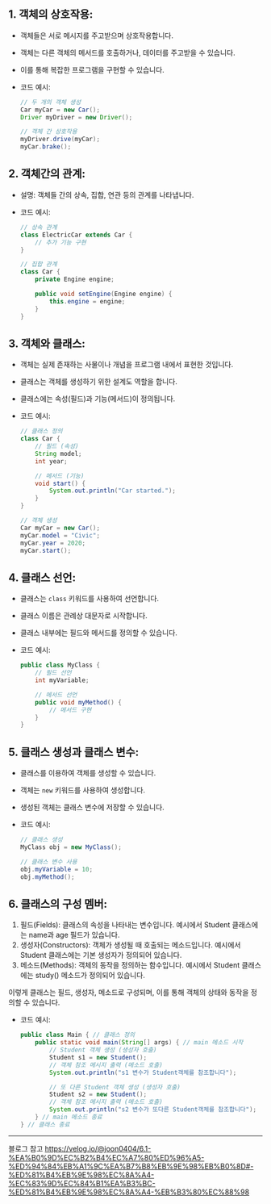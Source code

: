 ## **1. 객체의 상호작용**:

- 객체들은 서로 메시지를 주고받으며 상호작용합니다.
- 객체는 다른 객체의 메서드를 호출하거나, 데이터를 주고받을 수 있습니다.
- 이를 통해 복잡한 프로그램을 구현할 수 있습니다.
- 코드 예시:
    
    ```java
    // 두 개의 객체 생성
    Car myCar = new Car();
    Driver myDriver = new Driver();
    
    // 객체 간 상호작용
    myDriver.drive(myCar);
    myCar.brake();
    
    ```
    

## **2. 객체간의 관계**:

- 설명: 객체들 간의 상속, 집합, 연관 등의 관계를 나타냅니다.
- 코드 예시:
    
    ```java
    // 상속 관계
    class ElectricCar extends Car {
        // 추가 기능 구현
    }
    
    // 집합 관계
    class Car {
        private Engine engine;
    
        public void setEngine(Engine engine) {
            this.engine = engine;
        }
    }
    
    ```
    

## **3. 객체와 클래스**:

- 객체는 실제 존재하는 사물이나 개념을 프로그램 내에서 표현한 것입니다.
- 클래스는 객체를 생성하기 위한 설계도 역할을 합니다.
- 클래스에는 속성(필드)과 기능(메서드)이 정의됩니다.
- 코드 예시:
    
    ```java
    // 클래스 정의
    class Car {
        // 필드 (속성)
        String model;
        int year;
    
        // 메서드 (기능)
        void start() {
            System.out.println("Car started.");
        }
    }
    
    // 객체 생성
    Car myCar = new Car();
    myCar.model = "Civic";
    myCar.year = 2020;
    myCar.start();
    
    ```
    

## **4. 클래스 선언**:

- 클래스는 `class` 키워드를 사용하여 선언합니다.
- 클래스 이름은 관례상 대문자로 시작합니다.
- 클래스 내부에는 필드와 메서드를 정의할 수 있습니다.
- 코드 예시:
    
    ```java
    public class MyClass {
        // 필드 선언
        int myVariable;
    
        // 메서드 선언
        public void myMethod() {
            // 메서드 구현
        }
    }
    
    ```
    

## **5. 클래스 생성과 클래스 변수**:

- 클래스를 이용하여 객체를 생성할 수 있습니다.
- 객체는 `new` 키워드를 사용하여 생성합니다.
- 생성된 객체는 클래스 변수에 저장할 수 있습니다.
- 코드 예시:
    
    ```java
    // 클래스 생성
    MyClass obj = new MyClass();
    
    // 클래스 변수 사용
    obj.myVariable = 10;
    obj.myMethod();
    
    ```
    

## **6. 클래스의 구성 멤버**:

1. 필드(Fields): 클래스의 속성을 나타내는 변수입니다. 예시에서 Student 클래스에는 name과 age 필드가 있습니다.
2. 생성자(Constructors): 객체가 생성될 때 호출되는 메소드입니다. 예시에서 Student 클래스에는 기본 생성자가 정의되어 있습니다.
3. 메소드(Methods): 객체의 동작을 정의하는 함수입니다. 예시에서 Student 클래스에는 study() 메소드가 정의되어 있습니다.

이렇게 클래스는 필드, 생성자, 메소드로 구성되며, 이를 통해 객체의 상태와 동작을 정의할 수 있습니다.

- 코드 예시:
    
    ```java
    public class Main { // 클래스 정의
        public static void main(String[] args) { // main 메소드 시작
            // Student 객체 생성 (생성자 호출)
            Student s1 = new Student(); 
            // 객체 참조 메시지 출력 (메소드 호출)
            System.out.println("s1 변수가 Student객체를 참조합니다");
    
            // 또 다른 Student 객체 생성 (생성자 호출)
            Student s2 = new Student();
            // 객체 참조 메시지 출력 (메소드 호출)
            System.out.println("s2 변수가 또다른 Student객체를 참조합니다");
        } // main 메소드 종료
    } // 클래스 종료
    ```

---------
블로그 참고
https://velog.io/@joon0404/6.1-%EA%B0%9D%EC%B2%B4%EC%A7%80%ED%96%A5-%ED%94%84%EB%A1%9C%EA%B7%B8%EB%9E%98%EB%B0%8D#-%ED%81%B4%EB%9E%98%EC%8A%A4-%EC%83%9D%EC%84%B1%EA%B3%BC-%ED%81%B4%EB%9E%98%EC%8A%A4-%EB%B3%80%EC%88%98
